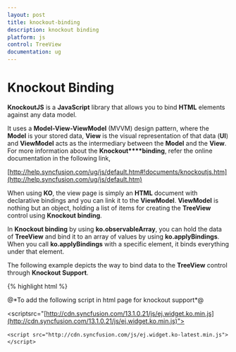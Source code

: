 ```yaml
---
layout: post
title: knockout-binding
description: knockout binding
platform: js
control: TreeView
documentation: ug
---
```


# Knockout Binding

**KnockoutJS** is a **JavaScript** library that allows you to bind **HTML** elements against any data model.

It uses a **Model-View-ViewModel** (MVVM) design pattern, where the **Model** is your stored data, **View** is the visual representation of that data (**UI**) and **ViewModel** acts as the intermediary between the **Model** and the **View**. For more information about the **Knockout****binding**, refer the online documentation in the following link,

[http://help.syncfusion.com/ug/js/default.htm#!documents/knockoutjs.htm](http://help.syncfusion.com/ug/js/default.htm)

When using **KO**, the view page is simply an **HTML** document with declarative bindings and you can link it to the **ViewModel**. **ViewModel** is nothing but an object, holding a list of items for creating the **TreeView** control using **Knockout binding**.

In **Knockout binding** by using **ko.observableArray**, you can hold the data of **TreeView** and bind it to an array of values by using **ko.applyBindings**. When you call **ko.applyBindings** with a specific element, it binds everything under that element.

The following example depicts the way to bind data to the **TreeView** control through **Knockout Support**.



{% highlight html %}

<!DOCTYPE html>
<html xmlns="http://www.w3.org/1999/xhtml">
<head>
    <title>Knockout support in Treeview Essential JS</title>
    <!--To add the following script in html page for knockout support-->
    @*To add the following script in html page for knockout support*@
    <script src="http://cdn.syncfusion.com/js/assets/external/knockout.min.js"></script>    <script src="http://ajax.aspnetcdn.com/ajax/knockout/knockout-2.2.1.js"></script>
<scriptsrc="[http://cdn.syncfusion.com/13.1.0.21/js/web/ej.unobtrusive.min.js](http://cdn.syncfusion.com/13.1.0.21/js/web/ej.unobtrusive.min.js)"></script>

<scriptsrc="[http://cdn.syncfusion.com/13.1.0.21/js/ej.widget.ko.min.js](http://cdn.syncfusion.com/13.1.0.21/js/ej.widget.ko.min.js)"></script>
<script src=" http://cdn.syncfusion.com/js/web/ej.unobtrusive-latest.min.js "></script>
    <script src="http://cdn.syncfusion.com/js/ej.widget.ko-latest.min.js"></script>
</head>
<body data-autoinit="false">
       <div style="width: 250px">
             <div id="treeview" data-bind="ejTreeView: {fields :{ dataSource: dataSource,id:'id',text:'name',hasChild:'hasChild',expanded:'expanded',parentId:'pid'}} "></div>
       </div>
    <script type="text/javascript">
        $(function () {
            var tview = [
                   { id: 1, name: "Favorites", hasChild: true },
                   { id: 2, pid: 1, name: "Desktop" },
                   { id: 3, pid: 1, name: "Downloads" },
                   { id: 4, pid: 1, name: "Recent places" },
                   { id: 5, name: "libraries", hasChild: true },
                   { id: 6, pid: 5, name: "Documents", hasChild: true },
                   { id: 7, pid: 6, name: "My Documents" },
                   { id: 8, pid: 6, name: "Public Documents" },
                   { id: 9, pid: 5, name: "Pictures", hasChild: true },
                   { id: 10, pid: 9, name: "My Pictures" },
                   { id: 11, pid: 9, name: "Public Pictures" },
                   { id: 12, pid: 5, name: "Music", hasChild: true },
                   { id: 13, pid: 9, name: "My Music" },
                   { id: 14, pid: 9, name: "Public Music" },
                   { id: 15, pid: 5, name: "Subversion" },
                   { id: 16, name: "Computer", hasChild: true },
                   { id: 17, pid: 16, name: "Folder(C)" },
                   { id: 18, pid: 16, name: "Folder(D)" },
                   { id: 19, pid: 16, name: "Folder(F)" },

        ];
            window.employeeView = {
                dataSource: **ko.observableArray**(tview),
            };
**ko.applyBindings**(employeeView);
        });

    </script>
</body>
</html>


{% endhighlight %}



**[View]**



 @*To add the following scripts in your view page for knockout support*@   

    &lt;script src="@Url.Content("~/Scripts/knockout-min.js")"&gt;&lt;/script&gt;

    &lt;script src="@Url.Content("~/Scripts/ej/ej.unobtrusive.min.js")"&gt;&lt;/script&gt;

    &lt;script src="@Url.Content("~/Scripts/ej/ej.widget.ko.min.js")"&gt;&lt;/script&gt;



&lt;div id="treeview" data-bind="ejTreeView: {fields :{ dataSource: dataSource,id:'id',text:'name',hasChild:'hasChild',parentId:'pid'}} "&gt;&lt;/div&gt; 



    &lt;script type="text/javascript"&gt;

        $(function () {

            var localData = [

                   { id: 1, name: "Favorites", hasChild: true },

                   { id: 2, pid: 1, name: "Desktop" },

                   { id: 3, pid: 1, name: "Downloads" },

                   { id: 4, pid: 1, name: "Recent places" },

                   { id: 5, name: "libraries", hasChild: true },

                   { id: 6, pid: 5, name: "Documents", hasChild: true },

                   { id: 7, pid: 6, name: "My Documents" },

                   { id: 8, pid: 6, name: "Public Documents" },

                   { id: 9, pid: 5, name: "Pictures", hasChild: true },

                   { id: 10, pid: 9, name: "My Pictures" },

                   { id: 11, pid: 9, name: "Public Pictures" },

                   { id: 12, pid: 5, name: "Music", hasChild: true },

                   { id: 13, pid: 9, name: "My Music" },

                   { id: 14, pid: 9, name: "Public Music" },

                   { id: 15, pid: 5, name: "Subversion" },

                   { id: 16, name: "Computer", hasChild: true },

                   { id: 17, pid: 16, name: "Folder(C)" },

                   { id: 18, pid: 16, name: "Folder(D)" },

                   { id: 19, pid: 16, name: "Folder(F)" },



        ];

            window.employeeView = {

                dataSource: **ko.observableArray**(localData),

            };

**ko.applyBindings**(employeeView);

        });



    &lt;/script&gt;

&lt;/body&gt;

&lt;/html&gt;



[ASPX]



 @*To add the following scripts in your aspx page for knockout support*@   

   &lt;script src="Scripts/knockout-min.js"&gt;&lt;/script&gt;

        &lt;script src="Scripts/ej.unobtrusive.min.js"&gt;&lt;/script&gt;

        &lt;script src="Scripts/ej.widget.ko.min.js"&gt;&lt;/script&gt;

&lt;div style="width: 250px"&gt;

        &lt;div id="treeview" data-bind="ejTreeView: { fields: { dataSource: dataSource, id: 'id', text: 'name', hasChild: 'hasChild', expanded: 'expanded', parentId: 'pid' } } "&gt;&lt;/div&gt;

    &lt;/div&gt;  

    &lt;script type="text/javascript"&gt;

        $(function () {

            var localData = [

                   { id: 1, name: "Favorites", hasChild: true },

                   { id: 2, pid: 1, name: "Desktop" },

                   { id: 3, pid: 1, name: "Downloads" },

                   { id: 4, pid: 1, name: "Recent places" },

                   { id: 5, name: "libraries", hasChild: true },

                   { id: 6, pid: 5, name: "Documents", hasChild: true },

                   { id: 7, pid: 6, name: "My Documents" },

                   { id: 8, pid: 6, name: "Public Documents" },

                   { id: 9, pid: 5, name: "Pictures", hasChild: true },

                   { id: 10, pid: 9, name: "My Pictures" },

                   { id: 11, pid: 9, name: "Public Pictures" },

                   { id: 12, pid: 5, name: "Music", hasChild: true },

                   { id: 13, pid: 9, name: "My Music" },

                   { id: 14, pid: 9, name: "Public Music" },

                   { id: 15, pid: 5, name: "Subversion" },

                   { id: 16, name: "Computer", hasChild: true },

                   { id: 17, pid: 16, name: "Folder(C)" },

                   { id: 18, pid: 16, name: "Folder(D)" },

                   { id: 19, pid: 16, name: "Folder(F)" },



        ];

            window.employeeView = {

                dataSource: ko.observableArray(localData),

            };

            ko.applyBindings(employeeView);

        });



    &lt;/script&gt;



The following screenshot displays the output of the above code.

![](knockout-binding_images\knockout-binding_img1.png)



























![](knockout-binding_images\knockout-binding_img2.png)





_Figure_ _24__57__: TreeView with Knockout Binding_

